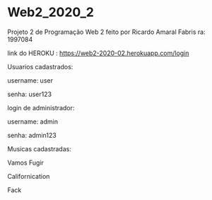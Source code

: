 # Web2_2020_2

Projeto 2 de Programação Web 2 feito por Ricardo Amaral Fabris ra: 1997084



link do HEROKU : https://web2-2020-02.herokuapp.com/login


Usuarios cadastrados:

username: user

senha: user123

login de administrador:

username: admin

senha: admin123

Musicas cadastradas:

Vamos Fugir

Californication

Fack
